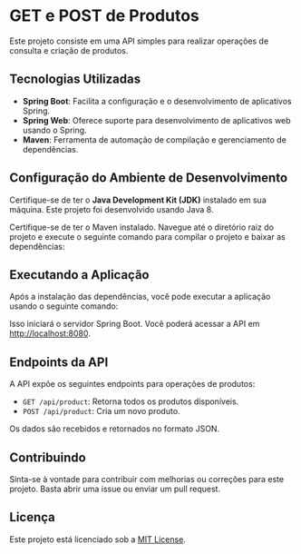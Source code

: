 # GET e POST de Produtos

Este projeto consiste em uma API simples para realizar operações de consulta e criação de produtos.

## Tecnologias Utilizadas

- **Spring Boot**: Facilita a configuração e o desenvolvimento de aplicativos Spring.
- **Spring Web**: Oferece suporte para desenvolvimento de aplicativos web usando o Spring.
- **Maven**: Ferramenta de automação de compilação e gerenciamento de dependências.

## Configuração do Ambiente de Desenvolvimento

Certifique-se de ter o **Java Development Kit (JDK)** instalado em sua máquina. Este projeto foi desenvolvido usando Java 8.

Certifique-se de ter o Maven instalado. Navegue até o diretório raiz do projeto e execute o seguinte comando para compilar o projeto e baixar as dependências:

## Executando a Aplicação

Após a instalação das dependências, você pode executar a aplicação usando o seguinte comando:


Isso iniciará o servidor Spring Boot. Você poderá acessar a API em [http://localhost:8080](http://localhost:8080).

## Endpoints da API

A API expõe os seguintes endpoints para operações de produtos:

- `GET /api/product`: Retorna todos os produtos disponíveis.
- `POST /api/product`: Cria um novo produto.

Os dados são recebidos e retornados no formato JSON.

## Contribuindo

Sinta-se à vontade para contribuir com melhorias ou correções para este projeto. Basta abrir uma issue ou enviar um pull request.

## Licença

Este projeto está licenciado sob a [MIT License](LICENSE).







